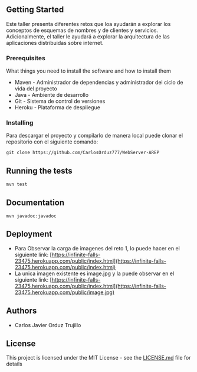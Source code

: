 ## Getting Started

Este taller presenta diferentes retos que loa ayudarán a explorar los conceptos de esquemas de nombres y de clientes y servicios. Adicionalmente, el taller le ayudará a explorar la arquitectura de las aplicaciones distribuidas sobre internet.
### Prerequisites

What things you need to install the software and how to install them

- Maven - Administrador de dependencias y administrador del ciclo de vida del proyecto
- Java - Ambiente de desarrollo
- Git - Sistema de control de versiones
- Heroku - Plataforma de despliegue

### Installing

Para descargar el proyecto y compilarlo de manera local puede clonar el repositorio con el siguiente comando:

```
git clone https://github.com/CarlosOrduz777/WebServer-AREP
```

## Running the tests



```
mvn test
```

## Documentation


```
mvn javadoc:javadoc
```

## Deployment

- Para Observar la carga de imagenes del reto 1, lo puede hacer en el siguiente link:
[https://infinite-falls-23475.herokuapp.com/public/index.html](https://infinite-falls-23475.herokuapp.com/public/index.html)
- La unica imagen existente es image.jpg y la puede observar en el siguiente link:
[https://infinite-falls-23475.herokuapp.com/public/index.html](https://infinite-falls-23475.herokuapp.com/public/image.jpg)

## Authors

- Carlos Javier Orduz Trujillo

## License

This project is licensed under the MIT License - see the [LICENSE.md](LICENSE.md) file for details


